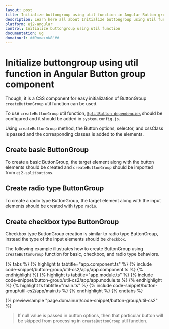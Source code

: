 ```yaml
---
layout: post
title: Initialize buttongroup using util function in Angular Button group component | Syncfusion
description: Learn here all about Initialize buttongroup using util function in Syncfusion Angular Button group component of Syncfusion Essential JS 2 and more.
platform: ej2-angular
control: Initialize buttongroup using util function 
documentation: ug
domainurl: ##DomainURL##
---
```


# Initialize buttongroup using util function in Angular Button group component

Though, it is a CSS component for easy initialization of ButtonGroup `createButtonGroup` util function can be used.

To use `createButtonGroup` util function, [`SplitButton dependencies`](./../../split-button/getting-started#dependencies) should be
configured and it should be added in `system.config.js`.

Using `createButtonGroup` method, the Button options, selector, and cssClass is passed and the corresponding classes is added to the
elements.

## Create basic ButtonGroup

To create a basic ButtonGroup, the target element along with the button elements should be created and `createButtonGroup` should
be imported from `ej2-splitbuttons`.

## Create radio type ButtonGroup

To create a radio type ButtonGroup, the target element along with the input elements should be created with type `radio`.

## Create checkbox type ButtonGroup

Checkbox type ButtonGroup creation is similar to radio type ButtonGroup, instead the type of the input elements should be `checkbox`.

The following example illustrates how to create ButtonGroup using `createButtonGroup` function for basic, checkbox, and radio
type behaviors.

{% tabs %}
{% highlight ts tabtitle="app.component.ts" %}
{% include code-snippet/button-group/util-cs2/app/app.component.ts %}
{% endhighlight %}
{% highlight ts tabtitle="app.module.ts" %}
{% include code-snippet/button-group/util-cs2/app/app.module.ts %}
{% endhighlight %}
{% highlight ts tabtitle="main.ts" %}
{% include code-snippet/button-group/util-cs2/app/main.ts %}
{% endhighlight %}
{% endtabs %}
  
{% previewsample "page.domainurl/code-snippet/button-group/util-cs2" %}

> If null value is passed in button options, then that particular button will be skipped from processing in `createButtonGroup` util function.